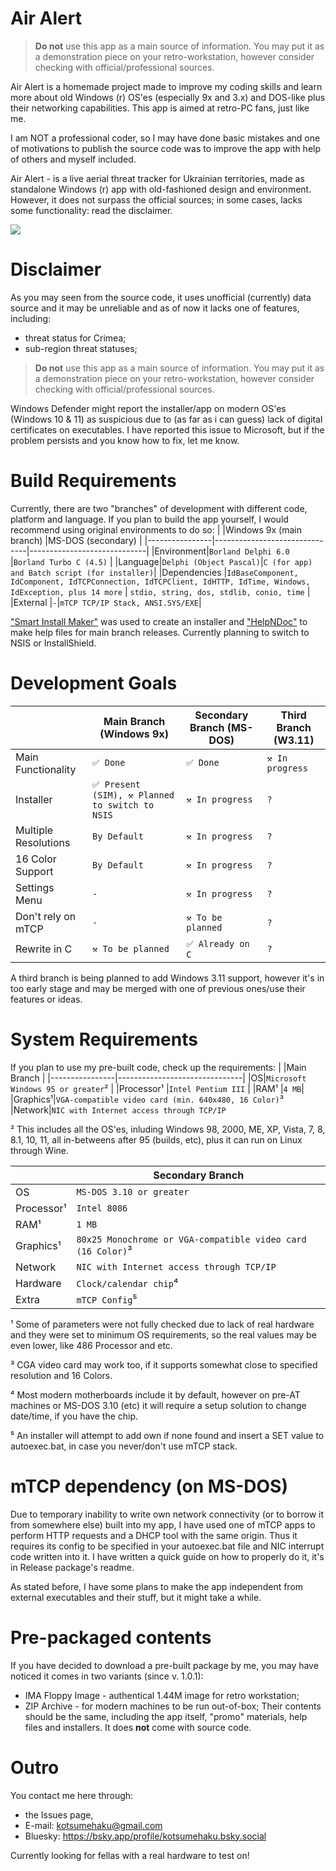 # Air Alert
> **Do not** use this app as a main source of information. You may put it as a demonstration piece on your retro-workstation, however consider checking with official/professional sources.

Air Alert is a homemade project made to improve my coding skills and learn more about old Windows (r) OS'es (especially 9x and 3.x) and DOS-like plus their networking capabilities.
This app is aimed at retro-PC fans, just like me.

I am NOT a professional coder, so I may have done basic mistakes and one of motivations to publish the source code was to improve the app with help of others and myself included.

Air Alert - is a live aerial threat tracker for Ukrainian territories, made as standalone Windows (r) app with old-fashioned design and environment. 
However, it does not surpass the official sources; in some cases, lacks some functionality: read the disclaimer.

![](https://cdn.bsky.app/img/feed_fullsize/plain/did:plc:d4dutltyznlhk2m7kv5t62c4/bafkreiht3pv2es3vfq6j2yf6z2xxufl2shnruy26bdcmjgqbeax7z52hry@jpeg)

# Disclaimer
As you may seen from the source code, it uses unofficial (currently) data source and it may be unreliable and as of now it lacks one of features, including:
* threat status for Crimea;
* sub-region threat statuses;
> **Do not** use this app as a main source of information. You may put it as a demonstration piece on your retro-workstation, however consider checking with official/professional sources.
 
Windows Defender might report the installer/app on modern OS'es (Windows 10 & 11) as suspicious due to (as far as i can guess) lack of digital certificates on executables. I have reported this issue to Microsoft, but if the problem persists and you know how to fix, let me know. 

# Build Requirements
Currently, there are two "branches" of development with different code, platform and language.
If you plan to build the app yourself, I would recommend using original environments to do so:
|                |Windows 9x (main branch)       |MS-DOS (secondary)           |
|----------------|-------------------------------|-----------------------------|
|Environment|`Borland Delphi 6.0`            |`Borland Turbo C (4.5)`            |
|Language|`Delphi (Object Pascal)`|`C (for app) and Batch script (for installer)`|
|Dependencies          |`IdBaseComponent, IdComponent, IdTCPConnection, IdTCPClient, IdHTTP, IdTime, Windows, IdException, plus 14 more` | `stdio, string, dos, stdlib, conio, time`           |
|External          |`-`|`mTCP TCP/IP Stack, ANSI.SYS/EXE`|

["Smart Install Maker"](http://www.sminstall.com/) was used to create an installer and ["HelpNDoc"](https://www.helpndoc.com/) to make help files for main branch releases.
Currently planning to switch to NSIS or InstallShield.

# Development Goals
|                |Main Branch (Windows 9x)       | Secondary Branch (MS-DOS)| Third Branch (W3.11)|
|----------------|-------------------------------|-|-|
|Main Functionality|`✅ Done`|`✅ Done`|`⚒ In progress`|
|Installer|`✅ Present (SIM), ⚒ Planned to switch to NSIS` |`⚒ In progress`|`?`|
|Multiple Resolutions  |`By Default`   |`⚒ In progress` |`?`|
|16 Color Support      |`By Default`|`⚒ In progress`|`?`|
|Settings Menu|`-`|`⚒ In progress`|`?`|
|Don't rely on mTCP|`-`|`⚒ To be planned`|`?`|
|Rewrite in C|`⚒ To be planned`|`✅ Already on C`|`?`|

A third branch is being planned to add Windows 3.11 support, however it's in too early stage and may be merged with one of previous ones/use their features or ideas. 
# System Requirements
If you plan to use my pre-built code, check up the requirements:
|                |Main Branch       |
|----------------|-------------------------------|
|OS|`Microsoft Windows 95 or greater`²            |
|Processor¹          |`Intel Pentium III`            |
|RAM¹          |`4 MB`|
|Graphics¹|`VGA-compatible video card (min. 640x480, 16 Color)`³
|Network|`NIC with Internet access through TCP/IP`

² This includes all the OS'es, inluding Windows 98, 2000, ME, XP, Vista, 7, 8, 8.1, 10, 11, all in-betweens after 95 (builds, etc), plus it can run on Linux through Wine.

|                |Secondary Branch       |
|----------------|-------------------------------|
|OS|`MS-DOS 3.10 or greater`            |
|Processor¹   |`Intel 8086`            |
|RAM¹          |`1 MB`|
|Graphics¹|`80x25 Monochrome or VGA-compatible video card (16 Color)`³
|Network|`NIC with Internet access through TCP/IP`
|Hardware|`Clock/calendar chip`⁴|
|Extra|`mTCP Config`⁵

¹ Some of parameters were not fully checked due to lack of real hardware and they were set to minimum OS requirements, so the real values may be even lower, like 486 Processor and etc.

³ CGA video card may work too, if it supports somewhat close to specified resolution and 16 Colors. 

⁴ Most modern motherboards include it by default, however on pre-AT machines or MS-DOS 3.10 (etc) it will require a setup solution to change date/time, if you have the chip.

⁵ An installer will attempt to add own if none found and insert a SET value to autoexec.bat, in case you never/don't use mTCP stack.
# mTCP dependency (on MS-DOS)
Due to temporary inability to write own network connectivity (or to borrow it from somewhere else) built into my app, I have used one of mTCP apps to perform HTTP requests and a DHCP tool with the same origin.
Thus it requires its config to be specified in your autoexec.bat file and NIC interrupt code written into it.
I have written a quick guide on how to properly do it, it's in Release package's readme.

As stated before, I have some plans to make the app independent from external executables and their stuff, but it might take a while.

# Pre-packaged contents
If you have decided to download a pre-built package by me, you may have noticed it comes in two variants (since v. 1.0.1):
- IMA Floppy Image - authentical 1.44M image for retro workstation;
- ZIP Archive - for modern machines to be run out-of-box;
Their contents should be the same, including the app itself, "promo" materials, help files and installers. It does **not** come with source code.

# Outro
You contact me here through:
* the Issues page, 
* E-mail: kotsumehaku@gmail.com 
* Bluesky: https://bsky.app/profile/kotsumehaku.bsky.social

Currently looking for fellas with a real hardware to test on!
